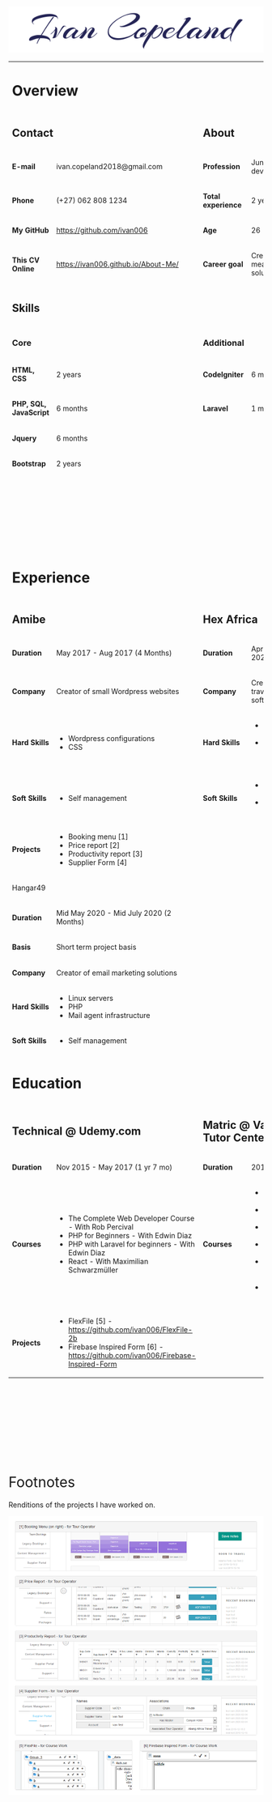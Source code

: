 <img src="https://raw.githubusercontent.com/ivan006/About-Me/master/files/ivan-copeland.png" >
<table>
<tbody>
<tr>
<td colspan="4">
<h1>Overview</h1>
</td>
</tr>
<tr>
<td colspan="2">
<h2>Contact</h2>
</td>
<td colspan="2">
<h2>About</h2>
</td>
</tr>
<tr>
<td>
<p><strong>E-mail</strong></p>
</td>
<td>
<p>ivan.copeland2018@gmail.com</p>
</td>
<td>
<p><strong>Profession</strong></p>
</td>
<td>
<p>Junior web developer</p>
</td>
</tr>
<tr>
<td>
<p><strong>Phone</strong></p>
</td>
<td>
<p>(+27) 062 808 1234</p>
</td>
<td>
<p><strong>Total experience</strong></p>
</td>
<td>
<p>2 years</p>
</td>
</tr>
<tr>
<td>
<p><strong>My GitHub</strong></p>
</td>
<td>
<p><a href="https://github.com/ivan006">https://github.com/ivan006</a>&nbsp;</p>
</td>
<td>
<p><strong>Age</strong></p>
</td>
<td>
<p>26</p>
</td>
</tr>
<tr>
<td>
<p><strong>This CV Online</strong></p>
</td>
<td>
<p><a href="https://ivan006.github.io/About-Me/">https://ivan006.github.io/About-Me/</a>&nbsp;</p>
</td>
<td>
<p><strong>Career goal</strong></p>
</td>
<td>
<p>Create meaningful solutions</p>
</td>
</tr>
<tr>
<td colspan="4">
<h2>Skills</h2>
</td>
</tr>
<tr>
<td colspan="2">
<h3>Core</h3>
</td>
<td>
<h3>Additional</h3>
</td>
</tr>
<tr>
<td>
<p><strong>HTML, CSS</strong></p>
</td>
<td>
<p>2 years</p>
</td>
<td>
<p><strong>CodeIgniter</strong></p>
</td>
<td>
<p>6 months</p>
</td>
</tr>
<tr>
<td>
<p><strong>PHP, SQL, JavaScript</strong></p>
</td>
<td>
<p>6 months</p>
</td>
<td>
<p><strong>Laravel</strong></p>
</td>
<td>
<p>1 month</p>
</td>
</tr>
<tr>
<td>
<p><strong>Jquery</strong></p>
</td>
<td>
<p>6 months</p>
</td>
</tr>
<tr>
<td>
<p><strong>Bootstrap</strong></p>
</td>
<td>
<p>2 years</p>
</td>
</tr>
<tr>
<td colspan="4"><br /><br /><br /><br /><br /><br /><br /><br /></td>
</tr>
<tr>
<td colspan="4">
<h1>Experience</h1>
</td>
</tr>
<tr>
<td colspan="2">
<h2>Amibe</h2>
</td>
<td colspan="2">
<h2>Hex Africa</h2>
</td>
</tr>
<tr>
<td>
<p><strong>Duration</strong></p>
</td>
<td>
<p>May 2017 - Aug 2017 (4 Months)</p>
</td>
<td>
<p><strong>Duration</strong></p>
</td>
<td>
<p>Apr 2018 - Mar 2020 (2 Years)</p>
</td>
</tr>
<tr>
<td>
<p><strong>Company</strong></p>
</td>
<td>
<p>Creator of small Wordpress websites</p>
</td>
<td>
<p><strong>Company</strong></p>
</td>
<td>
<p>Creators of travel industry software</p>
</td>
</tr>
<tr>
<td>
<p><strong>Hard Skills</strong></p>
</td>
<td>
<ul>
<li>Wordpress configurations</li>
<li>CSS</li>
</ul>
</td>
<td>
<p><strong>Hard Skills</strong></p>
</td>
<td>
<ul>
<li>HTML, CSS (2 years)</li>
<li>SQL, PHP, JavaScript (6 months)</li>
</ul>
</td>
</tr>
<tr>
<td>
<p><strong>Soft Skills</strong></p>
</td>
<td>
<ul>
<li>Self management</li>
</ul>
</td>
<td>
<p><strong>Soft Skills</strong></p>
</td>
<td>
<ul>
<li>Self management</li>
<li>Time management</li>
</ul>
</td>
</tr>
<tr>
<td>
<p><strong>Projects</strong></p>
</td>
<td>
<ul>
<li>Booking menu [1]</li>
<li>Price report [2]</li>
<li>Productivity report [3]</li>
<li>Supplier Form [4]</li>
</ul>
</td>
</tr>
<tr>
<td colspan="2">
<p>Hangar49</p>
</td>
</tr>
<tr>
<td>
<p><strong>Duration</strong></p>
</td>
<td>
<p>Mid May 2020 - Mid July 2020 (2 Months)</p>
</td>
</tr>
<tr>
<td>
<p><strong>Basis</strong></p>
</td>
<td>
<p>Short term project basis</p>
</td>
</tr>
<tr>
<td>
<p><strong>Company</strong></p>
</td>
<td>
<p>Creator of email marketing solutions</p>
</td>
</tr>
<tr>
<td>
<p><strong>Hard Skills</strong></p>
</td>
<td>
<ul>
<li>Linux servers</li>
<li>PHP</li>
<li>Mail agent infrastructure</li>
</ul>
</td>
</tr>
<tr>
<td>
<p><strong>Soft Skills</strong></p>
</td>
<td>
<ul>
<li>Self management</li>
</ul>
</td>
</tr>
<tr>
<td colspan="4">
<h1>Education</h1>
</td>
</tr>
<tr>
<td colspan="2">
<h2>Technical @ Udemy.com</h2>
</td>
<td colspan="2">
<h2>Matric @ Valley Tutor Center</h2>
</td>
</tr>
<tr>
<td>
<p><strong>Duration</strong></p>
</td>
<td>
<p>Nov 2015 - May 2017 (1 yr 7 mo)</p>
</td>
<td>
<p><strong>Duration</strong></p>
</td>
<td>
<p>2010 - 2013</p>
</td>
</tr>
<tr>
<td>
<p><strong>Courses</strong></p>
</td>
<td>
<ul>
<li>The Complete Web Developer Course - With Rob Percival</li>
<li>PHP for Beginners - With Edwin Diaz</li>
<li>PHP with Laravel for beginners - With Edwin Diaz</li>
<li>React - With Maximilian Schwarzm&uuml;ller</li>
</ul>
</td>
<td>
<p><strong>Courses</strong></p>
</td>
<td>
<ul>
<li>Physics A level</li>
<li>English AS level</li>
<li>Math AS level</li>
<li>Biology IGCSE (A)</li>
<li>Business studies IGCSE (A)</li>
<li>ICT IGCSE (B)</li>
</ul>
</td>
</tr>
<tr>
<td>
<p><strong>Projects</strong></p>
</td>
<td>
<ul>
<li>FlexFile [5] - <a href="https://github.com/ivan006/FlexFile-2b">https://github.com/ivan006/FlexFile-2b</a>&nbsp;</li>
<li>Firebase Inspired Form [6] - <a href="https://github.com/ivan006/Firebase-Inspired-Form">https://github.com/ivan006/Firebase-Inspired-Form</a>&nbsp;</li>
</ul>
</td>
</tr>
</tbody>
</table>
<p><br /><br /><br /><br /><br /><br /><br /><br /></p>
<h1><span style="font-weight: 400;">Footnotes</span></h1>
<p><span style="font-weight: 400;">Renditions of the projects I have worked on.</span></p>
<img src='https://raw.githubusercontent.com/ivan006/About-Me/master/files/collage%202.png' />
